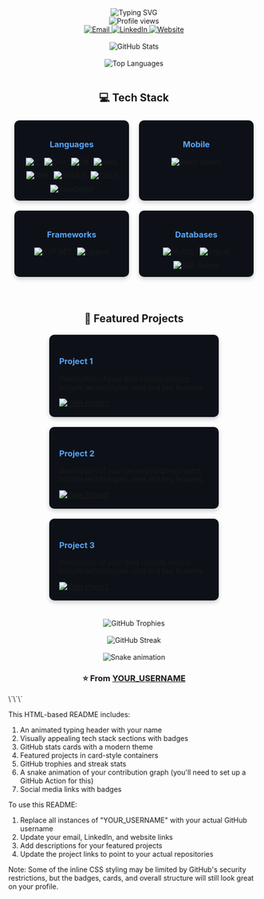 <div align="center">
  <img src="https://readme-typing-svg.herokuapp.com?font=Fira+Code&size=32&duration=3000&pause=1000&color=F7F7F7&center=true&vCenter=true&width=600&lines=Hi+there%2C+I'm+Nguy%E1%BB%85n+K%E1%BA%BF+B%E1%BA%A3o;Full-Stack+Developer;Welcome+to+my+GitHub+Profile!" alt="Typing SVG" />
</div>

<div align="center">
  <img src="https://komarev.com/ghpvc/?username=YOUR_USERNAME&style=flat-square&color=blue" alt="Profile views"/>
</div>

<div align="center">
  <a href="mailto:your.email@example.com">
    <img src="https://img.shields.io/badge/Email-D14836?style=for-the-badge&logo=gmail&logoColor=white" alt="Email"/>
  </a>
  <a href="https://linkedin.com/in/your-profile">
    <img src="https://img.shields.io/badge/LinkedIn-0077B5?style=for-the-badge&logo=linkedin&logoColor=white" alt="LinkedIn"/>
  </a>
  <a href="https://your-website.com">
    <img src="https://img.shields.io/badge/Website-4285F4?style=for-the-badge&logo=google-chrome&logoColor=white" alt="Website"/>
  </a>
</div>

<br>

<div align="center">
  <img src="https://github-readme-stats.vercel.app/api?username=nguyenkebao3011&show_icons=true&theme=radical" alt="GitHub Stats" />
</div>

<br>

<div align="center">
  <img src="https://github-readme-stats.vercel.app/api/top-langs/?username=nguyenkebao3011&layout=compact&theme=radical" alt="Top Languages" />
</div>

<br>

<h2 align="center">💻 Tech Stack</h2>

<div align="center" style="display: flex; flex-wrap: wrap; justify-content: center; gap: 10px; margin: 20px 0;">
  <div style="background-color: #0d1117; border-radius: 10px; padding: 15px; margin: 5px; width: 200px; box-shadow: 0 4px 8px rgba(0,0,0,0.2);">
    <h3 style="color: #58a6ff; text-align: center;">Languages</h3>
    <div style="display: flex; flex-wrap: wrap; justify-content: center; gap: 10px;">
      <img src="https://img.shields.io/badge/C-00599C?style=for-the-badge&logo=c&logoColor=white" alt="C"/>
      <img src="https://img.shields.io/badge/C%2B%2B-00599C?style=for-the-badge&logo=c%2B%2B&logoColor=white" alt="C++"/>
      <img src="https://img.shields.io/badge/C%23-239120?style=for-the-badge&logo=c-sharp&logoColor=white" alt="C#"/>
      <img src="https://img.shields.io/badge/Java-ED8B00?style=for-the-badge&logo=java&logoColor=white" alt="Java"/>
      <img src="https://img.shields.io/badge/PHP-777BB4?style=for-the-badge&logo=php&logoColor=white" alt="PHP"/>
      <img src="https://img.shields.io/badge/HTML5-E34F26?style=for-the-badge&logo=html5&logoColor=white" alt="HTML5"/>
      <img src="https://img.shields.io/badge/CSS3-1572B6?style=for-the-badge&logo=css3&logoColor=white" alt="CSS3"/>
      <img src="https://img.shields.io/badge/JavaScript-F7DF1E?style=for-the-badge&logo=javascript&logoColor=black" alt="JavaScript"/>
    </div>
  </div>

  <div style="background-color: #0d1117; border-radius: 10px; padding: 15px; margin: 5px; width: 200px; box-shadow: 0 4px 8px rgba(0,0,0,0.2);">
    <h3 style="color: #58a6ff; text-align: center;">Mobile</h3>
    <div style="display: flex; justify-content: center;">
      <img src="https://img.shields.io/badge/React_Native-20232A?style=for-the-badge&logo=react&logoColor=61DAFB" alt="React Native"/>
    </div>
  </div>

  <div style="background-color: #0d1117; border-radius: 10px; padding: 15px; margin: 5px; width: 200px; box-shadow: 0 4px 8px rgba(0,0,0,0.2);">
    <h3 style="color: #58a6ff; text-align: center;">Frameworks</h3>
    <div style="display: flex; flex-wrap: wrap; justify-content: center; gap: 10px;">
      <img src="https://img.shields.io/badge/ASP.NET-5C2D91?style=for-the-badge&logo=.net&logoColor=white" alt="ASP.NET"/>
      <img src="https://img.shields.io/badge/Laravel-FF2D20?style=for-the-badge&logo=laravel&logoColor=white" alt="Laravel"/>
    </div>
  </div>

  <div style="background-color: #0d1117; border-radius: 10px; padding: 15px; margin: 5px; width: 200px; box-shadow: 0 4px 8px rgba(0,0,0,0.2);">
    <h3 style="color: #58a6ff; text-align: center;">Databases</h3>
    <div style="display: flex; flex-wrap: wrap; justify-content: center; gap: 10px;">
      <img src="https://img.shields.io/badge/MySQL-00000F?style=for-the-badge&logo=mysql&logoColor=white" alt="MySQL"/>
      <img src="https://img.shields.io/badge/Oracle-F80000?style=for-the-badge&logo=oracle&logoColor=white" alt="Oracle"/>
      <img src="https://img.shields.io/badge/Microsoft_SQL_Server-CC2927?style=for-the-badge&logo=microsoft-sql-server&logoColor=white" alt="SQL Server"/>
    </div>
  </div>
</div>

<br>

<h2 align="center">🌟 Featured Projects</h2>

<div style="display: flex; flex-wrap: wrap; justify-content: center; gap: 20px; margin: 20px 0;">
  <div style="background-color: #0d1117; border-radius: 10px; padding: 20px; width: 300px; box-shadow: 0 4px 8px rgba(0,0,0,0.2);">
    <h3 style="color: #58a6ff;">Project 1</h3>
    <p>Description of your first notable project. Include technologies used and key features.</p>
    <div>
      <a href="https://github.com/YOUR_USERNAME/project1">
        <img src="https://img.shields.io/badge/View_Project-181717?style=for-the-badge&logo=github&logoColor=white" alt="View Project"/>
      </a>
    </div>
  </div>

  <div style="background-color: #0d1117; border-radius: 10px; padding: 20px; width: 300px; box-shadow: 0 4px 8px rgba(0,0,0,0.2);">
    <h3 style="color: #58a6ff;">Project 2</h3>
    <p>Description of your second notable project. Include technologies used and key features.</p>
    <div>
      <a href="https://github.com/YOUR_USERNAME/project2">
        <img src="https://img.shields.io/badge/View_Project-181717?style=for-the-badge&logo=github&logoColor=white" alt="View Project"/>
      </a>
    </div>
  </div>

  <div style="background-color: #0d1117; border-radius: 10px; padding: 20px; width: 300px; box-shadow: 0 4px 8px rgba(0,0,0,0.2);">
    <h3 style="color: #58a6ff;">Project 3</h3>
    <p>Description of your third notable project. Include technologies used and key features.</p>
    <div>
      <a href="https://github.com/YOUR_USERNAME/project3">
        <img src="https://img.shields.io/badge/View_Project-181717?style=for-the-badge&logo=github&logoColor=white" alt="View Project"/>
      </a>
    </div>
  </div>
</div>

<br>

<div align="center">
  <img src="https://github-profile-trophy.vercel.app/?username=YOUR_USERNAME&theme=radical&no-frame=true&no-bg=false&margin-w=4" alt="GitHub Trophies"/>
</div>

<br>

<div align="center">
  <img src="https://github-readme-streak-stats.herokuapp.com/?user=YOUR_USERNAME&theme=radical" alt="GitHub Streak"/>
</div>

<br>

<div align="center">
  <img src="https://raw.githubusercontent.com/YOUR_USERNAME/YOUR_USERNAME/output/github-contribution-grid-snake.svg" alt="Snake animation"/>
</div>

<div align="center">
  <h3>⭐️ From <a href="https://github.com/YOUR_USERNAME">YOUR_USERNAME</a></h3>
</div>
\`\`\`

This HTML-based README includes:

1. An animated typing header with your name
2. Visually appealing tech stack sections with badges
3. GitHub stats cards with a modern theme
4. Featured projects in card-style containers
5. GitHub trophies and streak stats
6. A snake animation of your contribution graph (you'll need to set up a GitHub Action for this)
7. Social media links with badges

To use this README:

1. Replace all instances of "YOUR_USERNAME" with your actual GitHub username
2. Update your email, LinkedIn, and website links
3. Add descriptions for your featured projects
4. Update the project links to point to your actual repositories

Note: Some of the inline CSS styling may be limited by GitHub's security restrictions, but the badges, cards, and overall structure will still look great on your profile.

